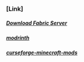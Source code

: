 ### [Link]
##### [Download Fabric Server](https://fabricmc.net/use/server/)
##### [modrinth](https://modrinth.com/mods)
##### [curseforge-minecraft-mods](https://www.curseforge.com/minecraft/mc-mods)
